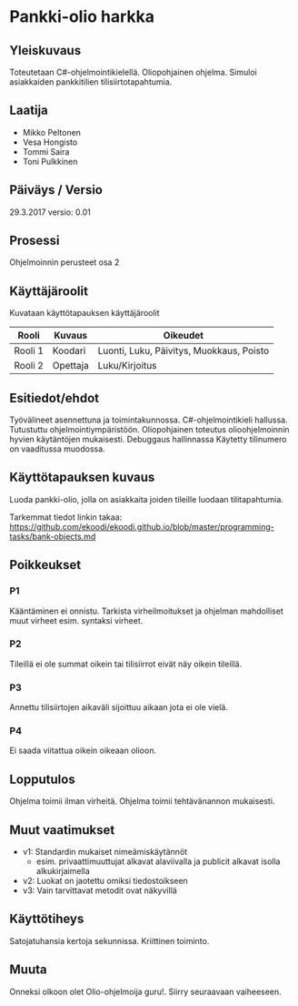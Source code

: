 # Pankki-olio harkka



## Yleiskuvaus 

Toteutetaan C#-ohjelmointikielellä. Oliopohjainen ohjelma. Simuloi asiakkaiden pankkitilien tilisiirtotapahtumia. 

## Laatija 

- Mikko Peltonen
- Vesa Hongisto
- Tommi Saira
- Toni Pulkkinen

## Päiväys / Versio 

29.3.2017
versio: 0.01

## Prosessi 

Ohjelmoinnin perusteet osa 2

## Käyttäjäroolit 

Kuvataan käyttötapauksen käyttäjäroolit

<table>
  <thead>
  <tr>
     <th>Rooli</th>
     <th>Kuvaus</th>
     <th>Oikeudet</th>
  </tr>
  </thead>
  <tbody>
  <tr>
      <td>Rooli 1</td>
      <td>Koodari</td>
      <td>Luonti, Luku, Päivitys, Muokkaus, Poisto</td>
  </tr>
  <tr>
      <td>Rooli 2</td>
      <td>Opettaja</td>
      <td>Luku/Kirjoitus</td>
  </tr>
  </tbody>
</table>

## Esitiedot/ehdot 

Työvälineet asennettuna ja toimintakunnossa.
C#-ohjelmointikieli hallussa.
Tutustuttu ohjelmointiympäristöön.
Oliopohjainen toteutus olioohjelmoinnin hyvien käytäntöjen mukaisesti.
Debuggaus hallinnassa
Käytetty tilinumero on vaaditussa muodossa.


## Käyttötapauksen kuvaus

Luoda pankki-olio, jolla on asiakkaita joiden tileille luodaan tilitapahtumia.

Tarkemmat tiedot linkin takaa:
https://github.com/ekoodi/ekoodi.github.io/blob/master/programming-tasks/bank-objects.md



## Poikkeukset

### P1

Kääntäminen ei onnistu. Tarkista virheilmoitukset ja ohjelman mahdolliset muut virheet esim. syntaksi virheet.

### P2 

Tileillä ei ole summat oikein tai tilisiirrot eivät näy oikein tileillä. 

### P3

Annettu tilisiirtojen aikaväli sijoittuu aikaan jota ei ole vielä.

### P4

Ei saada viitattua oikein oikeaan olioon.

## Lopputulos 

Ohjelma toimii ilman virheitä.
Ohjelma toimii tehtävänannon mukaisesti. 


## Muut vaatimukset

* v1: Standardin mukaiset nimeämiskäytännöt
  - esim. privaattimuuttujat alkavat alaviivalla ja publicit alkavat isolla alkukirjaimella
* v2: Luokat on jaotettu omiksi tiedostoikseen
* v3: Vain tarvittavat metodit ovat näkyvillä

## Käyttötiheys 

Satojatuhansia kertoja sekunnissa. Kriittinen toiminto. 

## Muuta 

Onneksi olkoon olet Olio-ohjelmoija guru!. Siirry seuraavaan vaiheeseen.

